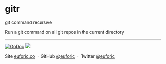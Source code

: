 # gitr

git command recursive

Run a git command on all git repos in the current directory

---

[![GoDoc](https://godoc.org/github.com/euforic/gitr?status.svg)](https://godoc.org/github.com/euforic/gitr)
![](https://img.shields.io/badge/license-MIT-blue.svg)

Site [euforic.co](http://euforic.co) &nbsp;&middot;&nbsp;
GitHub [@euforic](https://github.com/euforic) &nbsp;&middot;&nbsp;
Twitter [@euforic](https://twitter.com/euforic)
